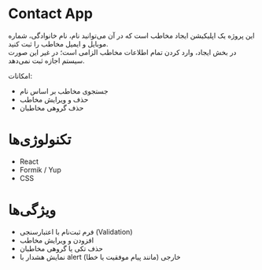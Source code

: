 # Contact App

این پروژه یک اپلیکیشن ایجاد مخاطب است که در آن می‌توانید نام، نام خانوادگی، شماره موبایل و ایمیل مخاطب را ثبت کنید.  
در بخش ایجاد، وارد کردن تمام اطلاعات مخاطب الزامی است؛ در غیر این صورت سیستم اجازه ثبت نمی‌دهد.

امکانات:
- جستجوی مخاطب بر اساس نام
- حذف و ویرایش مخاطب
- حذف گروهی مخاطبان



# تکنولوژی‌ها

- React  
- Formik / Yup  
- CSS  



#  ویژگی‌ها

- فرم ثبت‌نام با اعتبارسنجی (Validation)
- افزودن و ویرایش مخاطب
- حذف تکی یا گروهی مخاطبان
- نمایش هشدار با alert خارجی (مانند پیام موفقیت یا خطا)



